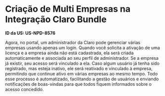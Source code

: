 # Criação de Multi Empresas na Integração Claro Bundle  

**ID da US: US-NPD-8576**  

Agora, no portal, um administrador da Claro pode gerenciar várias empresas usando apenas um login. Quando você solicita a ativação de uma licença e a empresa ainda não está cadastrada, ela será criada automaticamente e associada ao seu perfil de administrador. Se a empresa já existir, seu acesso será vinculado a ela. Caso algum usuário já tenha sido registrado, mas esteja inativo, ele será reativado e vinculado à empresa, permitindo que continue ativo em várias empresas ao mesmo tempo. Todo esse processo é automatizado, facilitando a gestão de usuários e enviando notificações de boas-vindas para que todos fiquem informados sobre o acesso concedido.